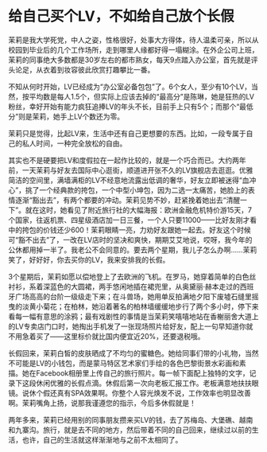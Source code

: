 # 给自己买个LV，不如给自己放个长假

茉莉是我大学死党，中人之姿，性格很好，处事大方得体，待人温柔可亲，所以从校园到毕业后的几个工作场所，走到哪里人缘都好得一塌糊涂。在外企公司上班，茉莉的同事绝大多数都是30岁左右的都市熟女，每天9点踏入办公室，首先就是评头论足，从衣着到妆容彼此欣赏打趣攀比一番。

不知从何时开始，LV已经成为“办公室必备包包”了。6个女人，至少有10个LV，当然，按平均数是每人1.5个，但实际上应该去掉的“最高分”是陈琳，她是狂热的LV粉丝，幸好开始有能力疯狂追捧LV的年头不长，目前手上只有5个；而那个“最低分”则是茉莉，她手上LV个数还为零。

茉莉只是觉得，比起LV来，生活中还有自己更想要的东西。比如，一段专属于自己的私人时间，一种完全放松的自由。

其实也不是硬要把LV和度假拉在一起作比较的，就是一个巧合而已。大约两年前，一天茉莉与好友去国际中心逛街，顺道进开张不久的LV旗舰店去逛逛。优雅简洁的空间里，满墙满柜的LV不经意地流露出低调的奢华，好友立即被迷得“血冲心”，挑了一个经典款的挎包，一个中型小坤包，因为二选一太痛苦，她脸上的表情逐渐“豁出去”，有两个都要的冲动。茉莉见势不妙，赶紧挽着她出去“清醒一下”。就在这时，她看见了附近旅行社的大幅海报：欧洲金融危机特价游15天，7个国家，往返机票、四星级酒店加一日三餐，一个人只要11000——比好友刚才看中的挎包的价钱还少600！茉莉眼睛一亮，力劝好友跟她一起去。好友这个时候可“豁不出去”了，一改在LV店时的坚决和爽快，期期艾艾地说，哎呀，我今年的公休都用掉一半了。我老公不会同意的。要去两个星期，我儿子怎么办啊……茉莉笑了，好好好，你去买你的LV，我来安排我的长假。

3个星期后，茉莉如愿以偿地登上了去欧洲的飞机。在罗马，她穿着简单的白色丝衬衫，系着深蓝色的大圆裙，两手悠闲地插在裙兜里，从奥黛丽·赫本走过的西班牙广场高高的台阶一级级走下来；在斗兽场，她用单反拍满地夕阳下废墟石缝里摇曳的淡黄小菊花；在柏林，她沿着著名的柏林墙缓缓地步行了两个多小时，停下来看每一幅有意思的涂鸦；最有戏剧性的事情是当茉莉笑嘻嘻地站在香榭丽舍大道上的LV专卖店门口时，她掏出手机发了一张现场照片给好友，配上一句早知道你就不用急着买了——这里标价就比国内便宜近20%，还要退税哦。

长假回来，茉莉白皙的皮肤晒成了不均匀的蜜糖色。她给同事们带的小礼物，当然不可能是LV的小钱包，而是蒙马特区艺术家们手绘的各色巴黎街景水彩画和素描。她在Facebook相册里上传自己的旅行照片。每一帧下面配上独特的文字，记录下这段休闲优雅的长假点滴。休假后第一次向老板汇报工作。老板满意地扶扶眼镜。说休个假还真有SPA效果啊。你整个人容光焕发不说，工作效率也明显改善啊。茉莉嘴角上扬，说那我谨遵您的指示，今后多休假就是！

两年多来，茉莉已经用别的同事朋友攒来买LV的钱，去了苏梅岛、大堡礁、越南和九寨沟。旅行，就是去不同的地方，然后带着不同的自己回来，继续过以前的生活，也许，自己的生活就这样渐渐地与之前不太相同了。